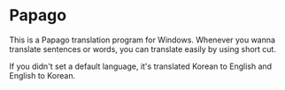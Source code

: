 # Papago
This is a Papago translation program for Windows.
Whenever you wanna translate sentences or words, you can translate easily by using short cut.

If you didn't set a default language, it's translated Korean to English and English to Korean.
